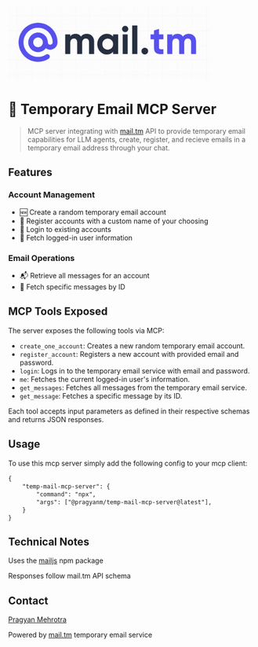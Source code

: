 
<img src="assets/mailtm.png" alt="mail.tm logo" height="150"/>



# 📧 Temporary Email MCP Server

> MCP server integrating with [mail.tm](https://mail.tm) API to provide temporary email capabilities for LLM agents, create, register, and recieve emails in a temporary email address through your chat.





## Features

### Account Management
- 🆕 Create a random temporary email account
- 📝 Register accounts with a custom name of your choosing
- 🔑 Login to existing accounts
- 👤 Fetch logged-in user information

### Email Operations
- 📬 Retrieve all messages for an account
- 📩 Fetch specific messages by ID

## MCP Tools Exposed

The server exposes the following tools via MCP:

- `create_one_account`: Creates a new random temporary email account.
- `register_account`: Registers a new account with provided email and password.
- `login`: Logs in to the temporary email service with email and password.
- `me`: Fetches the current logged-in user's information.
- `get_messages`: Fetches all messages from the temporary email service.
- `get_message`: Fetches a specific message by its ID.

Each tool accepts input parameters as defined in their respective schemas and returns JSON responses.

## Usage

To use this mcp server simply add the following config to your mcp client:

```
{
    "temp-mail-mcp-server": {
        "command": "npx",
        "args": ["@pragyanm/temp-mail-mcp-server@latest"],
    }
}
```


## Technical Notes
Uses the [mailjs](https://www.npmjs.com/package/@cemalgnlts/mailjs) npm package

Responses follow mail.tm API schema

## Contact
[Pragyan Mehrotra](mailto:mehrotrapragyan@gmail.com)

Powered by [mail.tm](https://mail.tm) temporary email service
